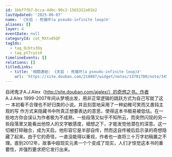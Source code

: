 ```yaml
---
id: 1bbf7fb7-bcca-44bc-90c2-1565322a01b2
lastUpdated: '2025-06-07'
name: '《天启 : 死循环(a pseudo-infinite loop)》'
aliases: []
layer: 4
eventDate: null
categoryId: cat_MXtv05QF
tagIds:
  - tag_Ocbts3Oq
  - tag_pt7cyzs9
timelineEvents: []
relations: []
titledLinks:
  - title: '相關連結: 《天启 : 死循环(a pseudo-infinite loop)》'
    url: 'https://site.douban.com/210807/widget/notes/13701780/note/345297494/'
---
```

自闭鬼才A.J.Alex（http://site.douban.com/ajalex/）的奇想之书。作者 A.J.Alex 1999-2007年间从梦境出发，用非正常逻辑的跳跃方式为自己写就了这一 本初看不合理也不好归类的小说。并且刻意地采用了一种幼稚可笑而又愚钝主观的写 作方式来隐藏书中所真正想要表达的意思，使得这本书极易被低估。在一些地方你会误认为作者极为不成熟，一些段落又似乎不知所云，而突然闪现的另一些段落里又能看出他惊人的文字敏感度，细想之下，才能发觉他潜在的深意。这一切被打碎融合，成为天启。他形容它是半部自传，然而这自传被后启示录的奇想隐藏了起来。由于它的奇怪，一直没能得以重视，作者也一直将三十万字初稿置之不理。直到2012年，故事中超现实元素一个个变成了现实，人们才惊觉这本书的重要性，并强烈要求把它发行出来。
